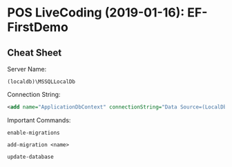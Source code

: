 # POS LiveCoding (2019-01-16): EF-FirstDemo

## Cheat Sheet

Server Name:
```
(localdb)\MSSQLLocalDb
```

Connection String:
```xml
<add name="ApplicationDbContext" connectionString="Data Source=(LocalDb)\MSSQLLocalDB;Initial Catalog=EF_FirstDemo;Integrated Security=SSPI" providerName="System.Data.SqlClient"/>
```

Important Commands:

```
enable-migrations
```

```
add-migration <name>
```

```
update-database
```
